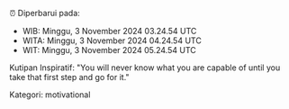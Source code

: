 ⏰ Diperbarui pada:
- WIB: Minggu, 3 November 2024 03.24.54 UTC
- WITA: Minggu, 3 November 2024 04.24.54 UTC
- WIT: Minggu, 3 November 2024 05.24.54 UTC

Kutipan Inspiratif:
"You will never know what you are capable of until you take that first step and go for it."


Kategori: motivational

